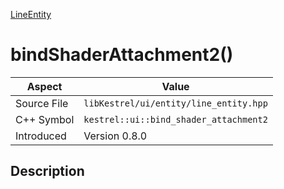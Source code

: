 [LineEntity](index)
# bindShaderAttachment2()
| Aspect | Value |
| --- | --- |
| Source File | `libKestrel/ui/entity/line_entity.hpp` |
| C++ Symbol | `kestrel::ui::bind_shader_attachment2` |
| Introduced | Version 0.8.0 |
## Description


